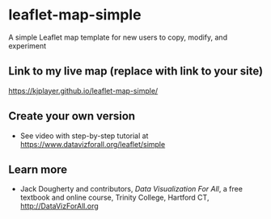 # leaflet-map-simple
A simple Leaflet map template for new users to copy, modify, and experiment

## Link to my live map (replace with link to your site)

https://kjplayer.github.io/leaflet-map-simple/

## Create your own version
- See video with step-by-step tutorial at https://www.datavizforall.org/leaflet/simple

## Learn more
- Jack Dougherty and contributors, *Data Visualization For All*, a free textbook and online course, Trinity College, Hartford CT, http://DataVizForAll.org
